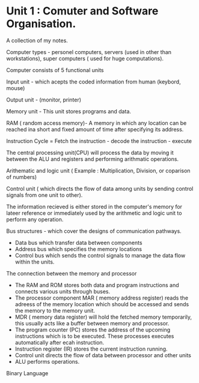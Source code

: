 # Unit 1 : Comuter and Software Organisation.
A collection of my notes.


Computer types - personel computers, servers (used in other than workstations), super computers ( used for huge computations).

Computer consists of 5 functional units 

Input unit - which acepts the coded information from human (keybord, mouse) 

Output unit - (monitor, printer)

Memory unit -  This unit stores programs and data. 

RAM ( random access memory)- A memory in which any location can be reached ina short and fixed amount of time after specifying its address. 

Instruction Cycle = Fetch the instruction - decode the instruction - execute

The central processing unit(CPU) will process the data by moving it between the ALU and registers and performing arithmatic operations. 

Arithematic and logic unit ( Example : Multiplication, Division, or coparison of numbers)

Control unit ( which directs the flow of data among units by sending control signals from one unit to other). 

The information recieved is either stored in the computer's memory for lateer reference or immediately used by the arithmetic and logic unit to perform any operation. 

Bus structures - which cover the designs of communication pathways.
* Data bus which transfer data between components
* Address bus which specifies the memory locations
* Control bus which sends the control signals to manage the data flow within the units.  

The connection between the memory and processor

* The RAM and ROM stores both data and program instructions and connects various units through buses.
* The processor component MAR ( memory address register) reads the adreess of the memory location which should be accessed and sends the memory to the memory unit. 
* MDR ( memory data register) will hold the fetched memory temporarily, this usually acts like a buffer between memory and processor.
* The program counter (PC) stores the address of the upcoming instructions which is to be executed. These processes executes automatically after ecah instruction.
* Instruction register (IR) stores the current instruction running.
* Control unit directs the flow of data between processor and other units
* ALU performs operations. 

Binary Language
